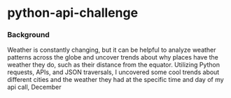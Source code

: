 # python-api-challenge
### Background

Weather is constantly changing, but it can be helpful to analyze weather patterns across the globe and uncover trends about why places have the weather they do, such as their distance from the equator. Utilizing Python requests, APIs, and JSON traversals, I uncovered some cool trends about different cities and the weather they had at the specific time and day of my api call, December

